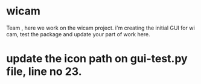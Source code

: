 # wicam
Team , here we work on the wicam project.
i'm creating the initial GUI for wi cam, test the package and update your part of work here.


# update the icon path on gui-test.py file, line no 23.
